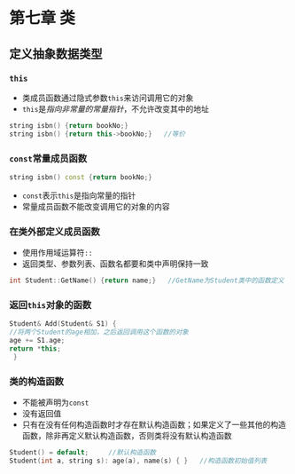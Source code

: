 # 第七章 类

## 定义抽象数据类型

### `this`
- 类成员函数通过隐式参数`this`来访问调用它的对象
- `this`是*指向非常量的常量指针*，不允许改变其中的地址
```cpp
string isbn() {return bookNo;}
string isbn() {return this->bookNo;}   //等价
```
### `const`常量成员函数
```cpp
string isbn() const {return bookNo;}
```
- `const`表示`this`是指向常量的指针
- 常量成员函数不能改变调用它的对象的内容

### 在类外部定义成员函数
- 使用作用域运算符`::`
- 返回类型、参数列表、函数名都要和类中声明保持一致
```cpp
int Student::GetName() {return name;}   //GetName为Student类中的函数定义
```
### 返回`this`对象的函数
```cpp
Student& Add(Student& S1) {
//将两个Student的age相加，之后返回调用这个函数的对象
age += S1.age;
return *this;
 }
```
### 类的构造函数
- 不能被声明为`const`
- 没有返回值
- 只有在没有任何构造函数时才存在默认构造函数；如果定义了一些其他的构造函数，除非再定义默认构造函数，否则类将没有默认构造函数
```cpp
Student() = default;     //默认构造函数
Student(int a, string s): age(a), name(s) { }   //构造函数初始值列表
```
